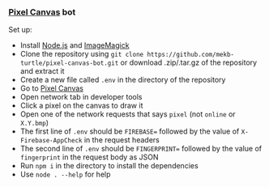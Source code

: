 ### [Pixel Canvas](https://pixelcanvas.io) bot

Set up:
- Install [Node.js](https://nodejs.org/) and [ImageMagick](https://imagemagick.org/)
- Clone the repository using `git clone https://github.com/mekb-turtle/pixel-canvas-bot.git` or download .zip/.tar.gz of the repository and extract it
- Create a new file called `.env` in the directory of the repository
- Go to [Pixel Canvas](https://pixelcanvas.io)
- Open network tab in developer tools
- Click a pixel on the canvas to draw it
- Open one of the network requests that says `pixel` (not `online` or `X.Y.bmp`)
- The first line of `.env` should be `FIREBASE=` followed by the value of `X-Firebase-AppCheck` in the request headers
- The second line of `.env` should be `FINGERPRINT=` followed by the value of `fingerprint` in the request body as JSON
- Run `npm i` in the directory to install the dependencies
- Use `node . --help` for help
